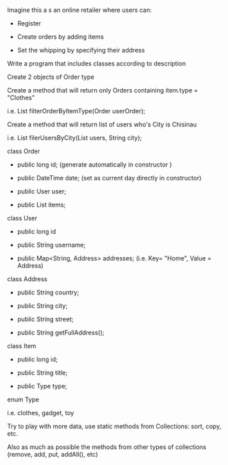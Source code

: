 Imagine this a s an online retailer where users can:

- Register

- Create orders by adding items

- Set the whipping by specifying their address


 

Write a program that includes classes according to description

Create 2 objects of Order type

Create a method that will return only Orders containing item.type = "Clothes"

i.e. List<Order> filterOrderByItemType(Order userOrder);

Create a method that will return list of users who's City is Chisinau

i.e. List<User> filerUsersByCity(List<User> users, String city);


 

class Order

- public long id; (generate automatically in constructor )

- public DateTime date; (set as current day directly in constructor)

- public User user;

- public List<Item> items;

class User

- public long id

- public String username;

- public Map<String, Address> addresses; (i.e. Key= "Home", Value = Address)


 

class Address

- public String country;

- public String city;

- public String street;

- public String getFullAddress();


 

class Item

- public long id;

- public String title;

- public Type type;


 

enum Type

i.e. clothes, gadget, toy



Try to play with more data, use static methods from Collections: sort, copy, etc.

Also as much as possible the methods from other types of collections (remove, add, put, addAll(), etc)